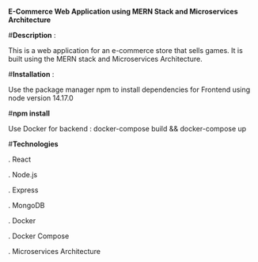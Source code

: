 **E-Commerce Web Application using MERN Stack and Microservices Architecture**

#**Description** : 

This is a web application for an e-commerce store that sells games. It is built using the MERN stack and Microservices Architecture. 

#**Installation** :

Use the package manager npm to install dependencies for Frontend using node version 14.17.0


#**npm install**

Use Docker for backend :
docker-compose build && docker-compose up

#**Technologies**

. React 

. Node.js

. Express

. MongoDB

. Docker

. Docker Compose

. Microservices Architecture
